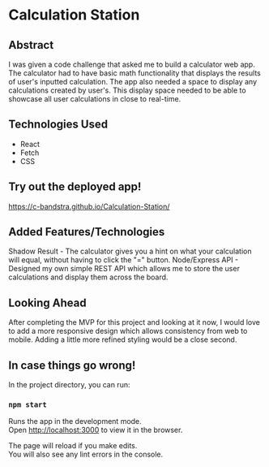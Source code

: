 # Calculation Station

## Abstract

I was given a code challenge that asked me to build a calculator web app. The calculator had to have basic math functionality that displays the results of user's inputted calculation. The app also needed a space to display any calculations created by user's. This display space needed to be able to showcase all user calculations in close to real-time.

## Technologies Used

- React
- Fetch
- CSS

## Try out the deployed app!

https://c-bandstra.github.io/Calculation-Station/

## Added Features/Technologies

Shadow Result - The calculator gives you a hint on what your calculation will equal, without having to click the "=" button.
Node/Express API - Designed my own simple REST API which allows me to store the user calculations and display them across the board.

## Looking Ahead

After completing the MVP for this project and looking at it now, I would love to add a more responsive design which allows consistency from web to mobile. Adding a little more refined styling would be a close second.


## In case things go wrong!

In the project directory, you can run:

### `npm start`

Runs the app in the development mode.\
Open [http://localhost:3000](http://localhost:3000) to view it in the browser.

The page will reload if you make edits.\
You will also see any lint errors in the console.
